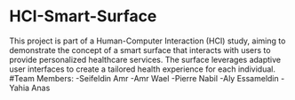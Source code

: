 # HCI-Smart-Surface
This project is part of a Human-Computer Interaction (HCI) study, aiming to demonstrate the concept of a smart surface that interacts with users to provide personalized healthcare services. The surface leverages adaptive user interfaces to create a tailored health experience for each individual.
#Team Members:
-Seifeldin Amr
-Amr Wael
-Pierre Nabil
-Aly Essameldin
-Yahia Anas
